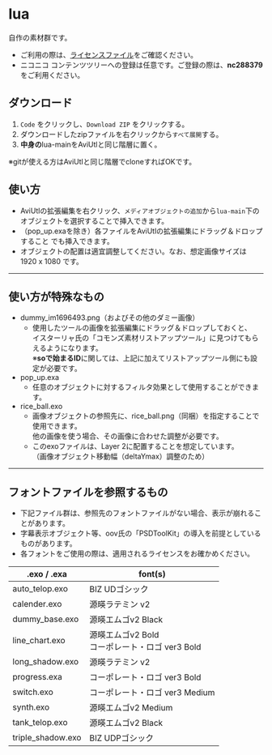 # lua

自作の素材群です。

* ご利用の際は、[ライセンスファイル](LICENSE)をご確認ください。
* ニコニコ コンテンツツリーへの登録は任意です。ご登録の際は、**nc288379**をご利用ください。

## ダウンロード

1. `Code` をクリックし、`Download ZIP` をクリックする。
1. ダウンロードしたzipファイルを右クリックから`すべて展開`する。
1. **中身の**lua-mainをAviUtlと同じ階層に置く。

※gitが使える方はAviUtlと同じ階層でcloneすればOKです。

## 使い方

* AviUtlの拡張編集を右クリック、`メディアオブジェクトの追加`から`lua-main`下の
オブジェクトを選択することで挿入できます。
* （pop_up.exaを除き）各ファイルをAviUtlの拡張編集にドラッグ＆ドロップすること
でも挿入できます。
* オブジェクトの配置は適宜調整してください。なお、想定画像サイズは 1920 x 1080 です。

---

## 使い方が特殊なもの

* dummy_im1696493.png（およびその他のダミー画像）
  * 使用したツールの画像を拡張編集にドラッグ＆ドロップしておくと、  
    イスターリャ氏の「コモンズ素材リストアップツール」に見つけてもらえるようになります。  
    ※**soで始まるID**に関しては、上記に加えてリストアップツール側にも設定が必要です。
* pop_up.exa
  * 任意のオブジェクトに対するフィルタ効果として使用することができます。
* rice_ball.exo
  * 画像オブジェクトの参照先に、rice_ball.png（同梱）を指定することで使用できます。  
    他の画像を使う場合、その画像に合わせた調整が必要です。
  * このexoファイルは、Layer 2に配置することを想定しています。  
    （画像オブジェクト移動幅（deltaYmax）調整のため）

---

## フォントファイルを参照するもの

* 下記ファイル群は、参照先のフォントファイルがない場合、表示が崩れることがあります。
* 字幕表示オブジェクト等、oov氏の「PSDToolKit」の導入を前提としているものがあります。
* 各フォントをご使用の際は、適用されるライセンスをお確かめください。

| .exo / .exa | font(s)  |
| -  | -  |
| auto_telop.exo  | BIZ UDゴシック
| calender.exo  | 源暎ラテミン v2
| dummy_base.exo  | 源暎エムゴv2 Black
| line_chart.exo  | 源暎エムゴv2 Bold <br /> コーポレート・ロゴ ver3 Bold
| long_shadow.exo  | 源暎ラテミン v2
| progress.exa  | コーポレート・ロゴ ver3 Bold
| switch.exo  | コーポレート・ロゴ ver3 Medium
| synth.exo  | 源暎エムゴv2 Medium
| tank_telop.exo  | 源暎エムゴv2 Black
| triple_shadow.exo  | BIZ UDPゴシック
